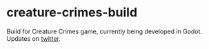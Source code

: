 # creature-crimes-build
Build for Creature Crimes game, currently being developed in Godot. Updates on [twitter](https://twitter.com/qucchia).
